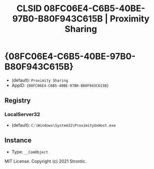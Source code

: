 ﻿---
title: "CLSID 08FC06E4-C6B5-40BE-97B0-B80F943C615B | Proximity Sharing"
excerpt: What is COM-Object CLSID 08FC06E4-C6B5-40BE-97B0-B80F943C615B?
---

# {08FC06E4-C6B5-40BE-97B0-B80F943C615B}

* (default): `Proximity Sharing`
* AppID: `{08FC06E4-C6B5-40BE-97B0-B80F943C615B}`

## Registry


### LocalServer32

* (default): `C:\Windows\System32\ProximityUxHost.exe`

## Instance

* Type: `__ComObject`

MIT License. Copyright (c) 2021 Strontic.


